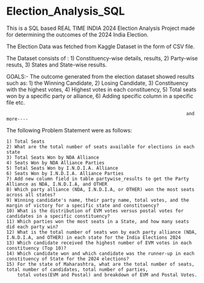 # Election_Analysis_SQL
This is a SQL based  REAL TIME INDIA 2024 Election Analysis Project made for determining the outcomes of the 2024 India Election.

The Election Data was fetched from Kaggle Dataset in the form of CSV file.

The Dataset consists of : 
     1) Constituency-wise details, results, 
     2) Party-wise resuts, 
     3) States and State-wise results.


GOALS:- 
The outcome generated from the election dataset showed results such as:
                                                                      1)  the Winning Candidate, 
                                                                      2)  Losing Candidate, 
                                                                      3)  Constituency with the highest votes,
                                                                      4)  Highest votes in each constituency, 
                                                                      5)  Total seats won by a specific party or alliance, 
                                                                      6)  Adding specific column in a specific file etc.

                                                                      and more----
The following Problem Statement were as follows:

    1) Total Seats
    2) What are the total number of seats available for elections in each state
    3) Total Seats Won by NDA Alliance
    4) Seats Won by NDA Alliance Parties
    5) Total Seats Won by I.N.D.I.A. Alliance
    6) Seats Won by I.N.D.I.A. Alliance Parties
    7) Add new column field in table partywise_results to get the Party Alliance as NDA, I.N.D.I.A, and OTHER
    8) Which party alliance (NDA, I.N.D.I.A, or OTHER) won the most seats across all states?
    9) Winning candidate's name, their party name, total votes, and the margin of victory for a specific state and constituency?
    10) What is the distribution of EVM votes versus postal votes for candidates in a specific constituency?
    11) Which parties won the most seats in a State, and how many seats did each party win?
    12) What is the total number of seats won by each party alliance (NDA, I.N.D.I.A, and OTHER) in each state for the India Elections 2024
    13) Which candidate received the highest number of EVM votes in each constituency (Top 10)?
    14) Which candidate won and which candidate was the runner-up in each constituency of State for the 2024 elections?
    15) For the state of Maharashtra, what are the total number of seats, total number of candidates, total number of parties,
        total votes(EVM and Postal) and breakdown of EVM and Postal Votes.
